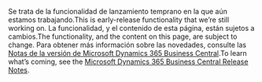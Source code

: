 <span data-ttu-id="44a10-101">Se trata de la funcionalidad de lanzamiento temprano en la que aún estamos trabajando.</span><span class="sxs-lookup"><span data-stu-id="44a10-101">This is early-release functionality that we’re still working on.</span></span> <span data-ttu-id="44a10-102">La funcionalidad, y el contenido de esta página, están sujetos a cambios.</span><span class="sxs-lookup"><span data-stu-id="44a10-102">The functionality, and the content on this page, are subject to change.</span></span> <span data-ttu-id="44a10-103">Para obtener más información sobre las novedades, consulte las [Notas de la versión de Microsoft Dynamics 365 Business Central](https://go.microsoft.com/fwlink/?linkid=2047422).</span><span class="sxs-lookup"><span data-stu-id="44a10-103">To learn what’s coming, see the [Microsoft Dynamics 365 Business Central Release Notes](https://go.microsoft.com/fwlink/?linkid=2047422).</span></span>